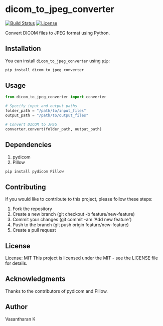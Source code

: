 # dicom_to_jpeg_converter
[![Build Status](https://img.shields.io/travis/KUMARANVASANTH/dicom_to_jpeg_converter.svg)](https://travis-ci.org/your-username/dicom_to_jpeg_converter)
[![License](https://img.shields.io/github/license/KUMARANVASANTH/dicom_to_jpeg_converter.svg)](https://opensource.org/licenses/MIT)

Convert DICOM files to JPEG format using Python.

## Installation

You can install `dicom_to_jpeg_converter` using `pip`:

```bash
pip install dicom_to_jpeg_converter
```

## Usage
```python
from dicom_to_jpeg_converter import converter

# Specify input and output paths
folder_path = "/path/to/input_files"
output_path = "/path/to/output_files"

# Convert DICOM to JPEG
converter.convert(folder_path, output_path)
```
## Dependencies
1. pydicom
2. Pillow
```bash
pip install pydicom Pillow
```

## Contributing
If you would like to contribute to this project, please follow these steps:

1. Fork the repository
2. Create a new branch (git checkout -b feature/new-feature)
3. Commit your changes (git commit -am 'Add new feature')
4. Push to the branch (git push origin feature/new-feature)
5. Create a pull request


## License
License: MIT
This project is licensed under the MIT - see the LICENSE file for details.

## Acknowledgments
Thanks to the contributors of pydicom and Pillow.

## Author
Vasantharan K
